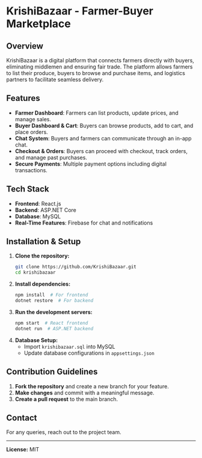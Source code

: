 # KrishiBazaar - Farmer-Buyer Marketplace

## Overview
KrishiBazaar is a digital platform that connects farmers directly with buyers, eliminating middlemen and ensuring fair trade. The platform allows farmers to list their produce, buyers to browse and purchase items, and logistics partners to facilitate seamless delivery.

## Features
- **Farmer Dashboard**: Farmers can list products, update prices, and manage sales.
- **Buyer Dashboard & Cart**: Buyers can browse products, add to cart, and place orders.
- **Chat System**: Buyers and farmers can communicate through an in-app chat.
- **Checkout & Orders**: Buyers can proceed with checkout, track orders, and manage past purchases.
- **Secure Payments**: Multiple payment options including digital transactions.

## Tech Stack
- **Frontend**: React.js
- **Backend**: ASP.NET Core
- **Database**: MySQL
- **Real-Time Features**: Firebase for chat and notifications

## Installation & Setup
1. **Clone the repository:**
   ```bash
   git clone https://github.com/KrishiBazaar.git
   cd krishibazaar
   ```
2. **Install dependencies:**
   ```bash
   npm install  # For frontend
   dotnet restore  # For backend
   ```
3. **Run the development servers:**
   ```bash
   npm start  # React frontend
   dotnet run  # ASP.NET backend
   ```
4. **Database Setup:**
   - Import `krishibazaar.sql` into MySQL
   - Update database configurations in `appsettings.json`

## Contribution Guidelines
1. **Fork the repository** and create a new branch for your feature.
2. **Make changes** and commit with a meaningful message.
3. **Create a pull request** to the main branch.

## Contact
For any queries, reach out to the project team.

---

**License:** MIT
